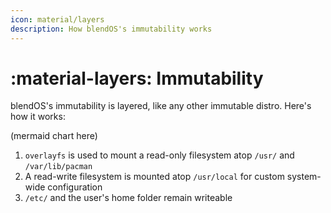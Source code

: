 ```yaml
---
icon: material/layers
description: How blendOS's immutability works
---
```


# :material-layers: Immutability

blendOS's immutability is layered, like any other immutable distro. Here's how it works:

(mermaid chart here)

1. `overlayfs` is used to mount a read-only filesystem atop `/usr/` and `/var/lib/pacman`
1. A read-write filesystem is mounted atop `/usr/local` for custom system-wide configuration
1. `/etc/` and the user's home folder remain writeable

